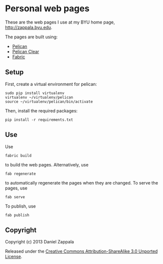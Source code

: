 # Personal web pages

These are the web pages I use at my BYU home page,
http://zappala.byu.edu.

The pages are built using:

- [Pelican](http://docs.getpelican.com/en/3.3.0/)
- [Pelican Clear](https://github.com/zappala/pelican-clear)
- [Fabric](http://docs.fabfile.org/en/1.8/)

## Setup

First, create a virtual environment for pelican:

```
sudo pip install virtualenv
virtualenv ~/virtualenv/pelican
source ~/virtualenv/pelican/bin/activate
```

Then, install the required packages:

```
pip install -r requirements.txt
```

## Use

Use

```
fabric build
```

to build the web pages. Alternatively, use

```
fab regenerate
```

to automatically regenerate the pages when they are changed. To
serve the pages, use

```
fab serve
```

To publish, use

```
fab publish
```

## Copyright

Copyright (c) 2013 Daniel Zappala

Released under the <a
href="http://creativecommons.org/licenses/by-sa/3.0/deed.en_US">Creative
Commons Attribution-ShareAlike 3.0 Unported License</a>.

